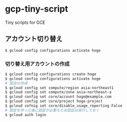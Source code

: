 # gcp-tiny-script

Tiny scripts for GCE

## アカウント切り替え

```sh
$ gcloud config configurations activate hoge
```

### 切り替え用アカウントの作成

```sh
$ gcloud config configurations create hoge
$ gcloud config configurations activate hoge
# 設定の作成
$ gcloud config set compute/region asia-northeast1
$ gcloud config set compute/zone asia-northeast-a
$ gcloud config set core/account hoge@example.com
$ gcloud config set core/project hoge-project
$ gcloud cofnig set core/disable_usage_reporting False
# 設定を作った後に認証が必要なため認証は実行しておく
$ gcloud auth login
```

